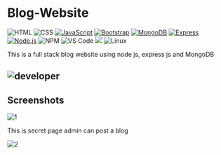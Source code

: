 # Blog-Website

![HTML](https://img.shields.io/badge/HTML5-E34F26?style=for-the-badge&logo=html5&logoColor=white)
![CSS](https://img.shields.io/badge/CSS3-1572B6?style=for-the-badge&logo=css3&logoColor=white)
[![JavaScript](https://img.shields.io/badge/JavaScript-F7DF1E?style=for-the-badge&logo=javascript&logoColor=black)](https://www.javascript.com/)
[![Bootstrap](https://img.shields.io/badge/Bootstrap-563D7C?style=for-the-badge&logo=bootstrap&logoColor=white)](https://getbootstrap.com/)
[![MongoDB](
https://img.shields.io/badge/MongoDB-4EA94B?style=for-the-badge&logo=mongodb&logoColor=white)](https://www.mongodb.com/)
[![Express](https://img.shields.io/badge/Express.js-404D59?style=for-the-badge)](http://expressjs.com/)
[![Node.js](https://img.shields.io/badge/Node.js-43853D?style=for-the-badge&logo=node.js&logoColor=white)](https://nodejs.org/)
![NPM](https://img.shields.io/badge/npm-CB3837?style=for-the-badge&logo=npm&logoColor=white)
![VS Code](https://img.shields.io/badge/VSCode-0078D4?style=for-the-badge&logo=visual%20studio%20code&logoColor=white)
![](https://img.shields.io/badge/Codesandbox-000000?style=for-the-badge&logo=CodeSandbox&logoColor=white)
![Linux](https://img.shields.io/badge/Linux-FCC624?style=for-the-badge&logo=linux&logoColor=black)


This is a full stack blog website using node js, express js and MongoDB

![developer](https://img.shields.io/badge/Developed%20By%20%3A-Rabbani%20Khan-red)
---
## Screenshots
![1](https://user-images.githubusercontent.com/65397053/209320399-7337f0eb-7f8f-4ca2-b5bf-306ba8750367.png)

This is secret page admin can post a blog

![2](https://user-images.githubusercontent.com/65397053/209320469-45be620d-edb7-4206-8a58-a57ef9d8d4b5.png)
